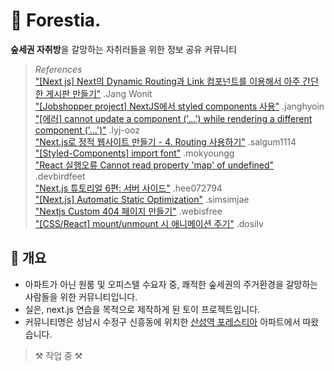 # 🌳 Forestia.

**숲세권 자취방**을 갈망하는 자취러들을 위한 정보 공유 커뮤니티

> _References_ <br> <a href="https://wonit.tistory.com/359?category=829577">"[Next js] Next의 Dynamic Routing과 Link 컴포넌트를 이용해서 아주 간단한 게시판 만들기"</a> .Jang Wonit <br> <a href="https://velog.io/@janghyoin/Jobshopper-project-NextJS에서-styled-components-사용-hwjzs423yw">"[Jobshopper project] NextJS에서 styled components 사용"</a> .janghyoin <br> <a href="https://velog.io/@lyj-ooz/에러-cannot-update-a-component-...-while-rendering-a-different-component-">"[에러] cannot update a component ('...') while rendering a different component ('...')"</a> .lyj-ooz <br> <a href="https://salgum1114.github.io/nextjs/2019-05-24-nextjs-static-website-4/">"Next.js로 정적 웹사이트 만들기 - 4. Routing 사용하기"</a> .salgum1114 <br> <a href="https://velog.io/@mokyoungg/Styled-Components-import-font">"[Styled-Components] import font"</a> .mokyoungg <br> <a href="https://devbirdfeet.tistory.com/47">"React 실행오류 Cannot read property 'map' of undefined"</a> .devbirdfeet <br> <a href="https://brunch.co.kr/@hee072794/87">"Next.js 튜토리얼 6편: 서버 사이드"</a> .hee072794 <br> <a href="https://simsimjae.medium.com/next-js-automatic-static-optimization-b56ba8febea8">"[Next.js] Automatic Static Optimization"</a> .simsimjae <br> <a href="https://webisfree.com/2020-08-31/nextjs-custom-404-페이지-만들기">"Nextjs Custom 404 페이지 만들기"</a> .webisfree <br> <a href="https://velog.io/@dosilv/React-mountunmount-시-애니메이션-주기">"[CSS/React] mount/unmount 시 애니메이션 주기"</a> .dosilv

## 📃 개요

- 아파트가 아닌 원룸 및 오피스텔 수요자 중, 쾌적한 숲세권의 주거환경을 갈망하는 사람들을 위한 커뮤니티입니다.
- 실은, next.js 연습을 목적으로 제작하게 된 토이 프로젝트입니다.
- 커뮤니티명은 성남시 수정구 신흥동에 위치한 <a href="https://www.lottecastle.co.kr/APT/AT00212/main/index.do">산성역 포레스티아</a> 아파트에서 따왔습니다.

> ⚒ 작업 중 ⚒
